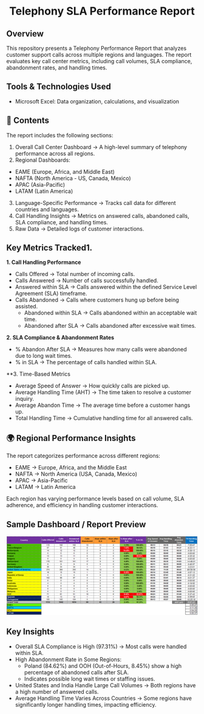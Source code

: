 # <div align="center">Telephony SLA Performance Report</div>

## Overview

This repository presents a Telephony Performance Report that analyzes customer support calls across multiple regions and languages. The report evaluates key call center metrics, including call volumes, SLA compliance, abandonment rates, and handling times.

## Tools & Technologies Used

- Microsoft Excel: Data organization, calculations, and visualization

## 📂 Contents

The report includes the following sections:
1. Overall Call Center Dashboard → A high-level summary of telephony performance across all regions.
2. Regional Dashboards:
- EAME (Europe, Africa, and Middle East)
- NAFTA (North America - US, Canada, Mexico)
- APAC (Asia-Pacific)
- LATAM (Latin America)
3. Language-Specific Performance → Tracks call data for different countries and languages.
4. Call Handling Insights → Metrics on answered calls, abandoned calls, SLA compliance, and handling times.
5. Raw Data → Detailed logs of customer interactions.

## Key Metrics Tracked1. 

**1. Call Handling Performance**
- Calls Offered → Total number of incoming calls.
- Calls Answered → Number of calls successfully handled.
- Answered within SLA → Calls answered within the defined Service Level Agreement (SLA) timeframe.
- Calls Abandoned → Calls where customers hung up before being assisted.
  -  Abandoned within SLA → Calls abandoned within an acceptable wait time.
  - Abandoned after SLA → Calls abandoned after excessive wait times.

**2. SLA Compliance & Abandonment Rates**
- % Abandon After SLA → Measures how many calls were abandoned due to long wait times.
- % in SLA → The percentage of calls handled within SLA.
  
**3. Time-Based Metrics
- Average Speed of Answer → How quickly calls are picked up.
- Average Handling Time (AHT) → The time taken to resolve a customer inquiry.
- Average Abandon Time → The average time before a customer hangs up.
- Total Handling Time → Cumulative handling time for all answered calls.

## 🌍 Regional Performance Insights

The report categorizes performance across different regions:

- EAME → Europe, Africa, and the Middle East
- NAFTA → North America (USA, Canada, Mexico)
- APAC → Asia-Pacific
- LATAM → Latin America
  
Each region has varying performance levels based on call volume, SLA adherence, and efficiency in handling customer interactions.

## Sample Dashboard / Report Preview
![1](images/telsla.png)

## Key Insights
- Overall SLA Compliance is High (97.31%) → Most calls were handled within SLA.
- High Abandonment Rate in Some Regions:
  - Poland (84.62%) and OOH (Out-of-Hours, 8.45%) show a high percentage of abandoned calls after SLA.
  - Indicates possible long wait times or staffing issues.
- United States and India Handle Large Call Volumes → Both regions have a high number of answered calls.
- Average Handling Time Varies Across Countries → Some regions have significantly longer handling times, impacting efficiency.
